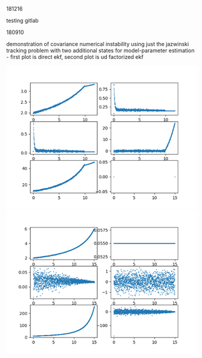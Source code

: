 
181216

testing gitlab

180910

demonstration of covariance numerical instability using just the jazwinski tracking problem with two additional states for model-parameter estimation - first plot is direct ekf, second plot is ud factorized ekf

![direct](images/direct.png) 
![ud](images/udfactoring.png)



